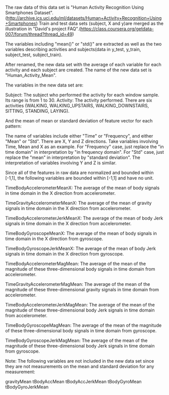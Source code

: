 The raw data of this data set is "Human Activity Recognition Using Smartphones Dataset".(http://archive.ics.uci.edu/ml/datasets/Human+Activity+Recognition+Using+Smartphones)
Train and test data sets (subject, X and y)are merged as the illustration in "David's project FAQ".(https://class.coursera.org/getdata-007/forum/thread?thread_id=49)

The variables including "mean()" or "std()" are extracted as well as the two variables describing activities and subjects(data in y_test, y_train, subject_test, subject_train).

After renamed, the new data set with the average of each variable for each activity and each subject are created. The name of the new data set is "Human_Activity_Mean".

The variables in the new data set are:

Subject: The subject who performed the activity for each window sample. Its range is from 1 to 30.
Activity: The activity performed. There are six activities (WALKING, WALKING_UPSTAIRS, WALKING_DOWNSTAIRS, SITTING, STANDING, LAYING).

And the mean of mean or standard deviation of feature vector for each pattern:

The name of variables include either "Time" or "Frequency", and either "Mean" or "Std". There are X, Y and Z directions. Take variables involving Time, Mean and X as an example. For "Frequency" case, just replace the "in time domain" in interpretation by "in frequency domain". For "Std" case, just replace the "mean" in interpretation by "standard deviation". The interpretation of variables involving Y and Z is similar.

Since all of the features in raw data are normalized and bounded within [-1,1], the following variables are bounded within [-1,1] and have no unit.

TimeBodyAccelerometerMeanX: The average of the mean of body signals in time domain in the X direction from accelerometer.

TimeGravityAccelerometerMeanX: The average of the mean of gravity signals in time domain in the X direction from accelerometer.

TimeBodyAccelerometerJerkMeanX: The average of the mean of body Jerk signals in time domain in the X direction from accelerometer.

TimeBodyGyroscopeMeanX: The average of the mean of body signals in time domain in the X direction from gyroscope.

TimeBodyGyroscopeJerkMeanX: The average of the mean of body Jerk signals in time domain in the X direction from gyroscope.

TimeBodyAccelerometerMagMean: The average of the mean of the magnitude of these three-dimensional body signals in time domain from accelerometer.

TimeGravityAccelerometerMagMean: The average of the mean of the magnitude of these three-dimensional gravity signals in time domain from accelerometer.

TimeBodyAccelerometerJerkMagMean: The average of the mean of the magnitude of these three-dimensional body Jerk signals in time domain from accelerometer.

TimeBodyGyroscopeMagMean: The average of the mean of the magnitude of these three-dimensional body signals in time domain from gyroscope.

TimeBodyGyroscopeJerkMagMean: The average of the mean of the magnitude of these three-dimensional body Jerk signals in time domain from gyroscope.

Note: The following variables are not included in the new data set since they are not measurements on the mean and standard deviation for any measurement:

gravityMean
tBodyAccMean
tBodyAccJerkMean
tBodyGyroMean
tBodyGyroJerkMean
